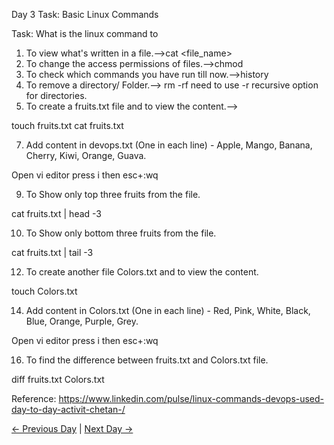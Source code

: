 Day 3 Task: Basic Linux Commands

Task: What is the linux command to

1. To view what's written in a file.-->cat <file_name>
2. To change the access permissions of files.-->chmod
3. To check which commands you have run till now.-->history
4. To remove a directory/ Folder.--> rm -rf need to use -r recursive option for directories.
5. To create a fruits.txt file and to view the content.-->

touch fruits.txt
cat fruits.txt

7. Add content in devops.txt (One in each line) - Apple, Mango, Banana, Cherry, Kiwi, Orange, Guava.

Open vi editor press i then esc+:wq

9. To Show only top three fruits from the file.

cat fruits.txt | head -3

10. To Show only bottom three fruits from the file.

cat fruits.txt | tail -3

12. To create another file Colors.txt and to view the content.

touch Colors.txt

14. Add content in Colors.txt (One in each line) - Red, Pink, White, Black, Blue, Orange, Purple, Grey.

Open vi editor press i then esc+:wq

16. To find the difference between fruits.txt and Colors.txt file.

diff fruits.txt Colors.txt

Reference: https://www.linkedin.com/pulse/linux-commands-devops-used-day-to-day-activit-chetan-/

[← Previous Day](../day02/README.md) | [Next Day →](../day04/README.md)
